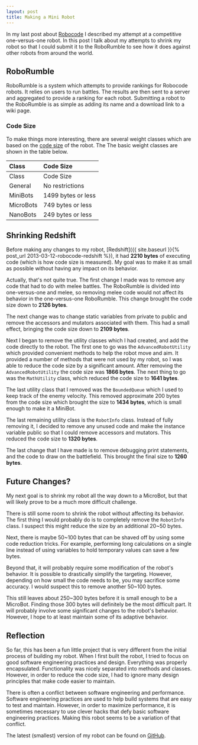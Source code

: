 ```yaml
---
layout: post
title: Making a Mini Robot
---
```

In my last post about [Robocode](http://toddtaomae.wordpress.com/category/all/robocode/) I described my attempt at a competitive one-versus-one robot. In this post I talk about my attempts to shrink my robot so that I could submit it to the <a>RoboRumble</a> to see how it does against other robots from around the world.

## RoboRumble
RoboRumble is a system which attempts to provide rankings for Robocode robots. It relies on users to run battles. The results are then sent to a server and aggregated to provide a ranking for each robot. Submitting a robot to the RoboRumble is as simple as adding its name and a download link to a wiki page.

### Code Size
To make things more interesting, there are several weight classes which are based on the [code size](http://robowiki.net/wiki/Code_Size) of the robot. The The basic weight classes are shown in the table below.

| Class | Code Size |
|:------|:----------|
| Class | Code Size |
| General | No restrictions |
| MiniBots | 1499 bytes or less |
| MicroBots | 749 bytes or less |
| NanoBots | 249 bytes or less |

## Shrinking Redshift
Before making any changes to my robot, [Redshift]({{ site.baseurl }}{% post_url 2013-03-12-robocode-redshift %}), it had **2210 bytes** of executing code (which is how code size is measured). My goal was to make it as small as possible without having any impact on its behavior.

Actually, that's not quite true. The first change I made was to remove any code that had to do with melee battles. The RoboRumble is divided into one-versus-one and melee, so removing melee code would not affect its behavior in the one-versus-one RoboRumble. This change brought the code size down to **2126 bytes**.

The next change was to change static variables from private to public and remove the accessors and mutators associated with them. This had a small effect, bringing the code size down to **2109 bytes**.

Next I began to remove the utility classes which I had created, and add the code directly to the robot. The first one to go was the `AdvancedRobotUtility` which provided convenient methods to help the robot move and aim. It provided a number of methods that were not used by my robot, so I was able to reduce the code size by a significant amount. After removing the `AdvancedRobotUtility` the code size was **1866 bytes**. The next thing to go was the `MathUtility` class, which reduced the code size to **1641 bytes**.

The last utility class that I removed was the `BoundedQueue` which I used to keep track of the enemy velocity. This removed approximate 200 bytes from the code size which brought the size to **1434 bytes**, which is small enough to make it a MiniBot.

The last remaining utility class is the `RobotInfo` class. Instead of fully removing it, I decided to remove any unused code and make the instance variable public so that I could remove accessors and mutators. This reduced the code size to **1320 bytes**.

The last change that I have made is to remove debugging print statements, and the code to draw on the battlefield. This brought the final size to **1260 bytes**.

## Future Changes?
My next goal is to shrink my robot all the way down to a MicroBot, but that will likely prove to be a much more difficult challenge.

There is still some room to shrink the robot without affecting its behavior. The first thing I would probably do is to completely remove the `RobotInfo` class. I suspect this might reduce the size by an additional 20~50 bytes.

Next, there is maybe 50~100 bytes that can be shaved off by using some code reduction tricks. For example, performing long calculations on a single line instead of using variables to hold temporary values can save a few bytes.

Beyond that, it will probably require some modification of the robot's behavior. It is possible to drastically simplify the targeting. However, depending on how small the code needs to be, you may sacrifice some accuracy. I would suspect this to remove another 50~100 bytes.

This still leaves about 250~300 bytes before it is small enough to be a MicroBot. Finding those 300 bytes will definitely be the most difficult part. It will probably involve some significant changes to the robot's behavior. However, I hope to at least maintain some of its adaptive behavior.

## Reflection
So far, this has been a fun little project that is very different from the initial process of building my robot. When I first built the robot, I tried to focus on good software engineering practices and design. Everything was properly encapsulated. Functionality was nicely separated into methods and classes. However, in order to reduce the code size, I had to ignore many design principles that make code easier to maintain.

There is often a conflict between software engineering and performance. Software engineering practices are used to help build systems that are easy to test and maintain. However, in order to maximize performance, it is sometimes necessary to use clever hacks that defy basic software engineering practices. Making this robot seems to be a variation of that conflict.

The latest (smallest) version of my robot can be found on [GitHub](https://github.com/ttaomae/robocode-tkt-redshift/tree/codesize).

